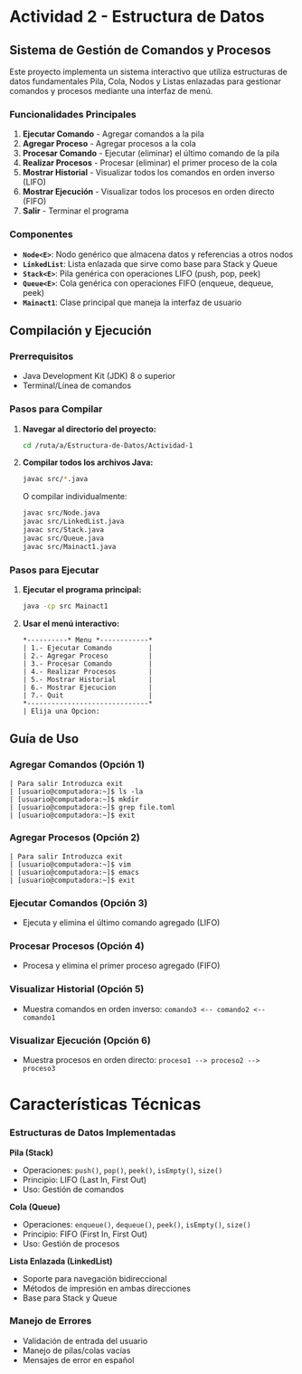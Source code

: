 # Actividad 2 - Estructura de Datos
## Sistema de Gestión de Comandos y Procesos

Este proyecto implementa un sistema interactivo que utiliza estructuras de datos fundamentales Pila, Cola, Nodos y Listas enlazadas para gestionar comandos y procesos mediante una interfaz de menú.

### Funcionalidades Principales

1. **Ejecutar Comando** - Agregar comandos a la pila
2. **Agregar Proceso** - Agregar procesos a la cola
3. **Procesar Comando** - Ejecutar (eliminar) el último comando de la pila
4. **Realizar Procesos** - Procesar (eliminar) el primer proceso de la cola
5. **Mostrar Historial** - Visualizar todos los comandos en orden inverso (LIFO)
6. **Mostrar Ejecución** - Visualizar todos los procesos en orden directo (FIFO)
7. **Salir** - Terminar el programa

### Componentes

- **`Node<E>`**: Nodo genérico que almacena datos y referencias a otros nodos
- **`LinkedList`**: Lista enlazada que sirve como base para Stack y Queue
- **`Stack<E>`**: Pila genérica con operaciones LIFO (push, pop, peek)
- **`Queue<E>`**: Cola genérica con operaciones FIFO (enqueue, dequeue, peek)
- **`Mainact1`**: Clase principal que maneja la interfaz de usuario

## Compilación y Ejecución

### Prerrequisitos
- Java Development Kit (JDK) 8 o superior
- Terminal/Línea de comandos

### Pasos para Compilar

1. **Navegar al directorio del proyecto:**
   ```bash
   cd /ruta/a/Estructura-de-Datos/Actividad-1
   ```

2. **Compilar todos los archivos Java:**
   ```bash
   javac src/*.java
   ```

   O compilar individualmente:
   ```bash
   javac src/Node.java
   javac src/LinkedList.java
   javac src/Stack.java
   javac src/Queue.java
   javac src/Mainact1.java
   ```

### Pasos para Ejecutar

1. **Ejecutar el programa principal:**
   ```bash
   java -cp src Mainact1
   ```

2. **Usar el menú interactivo:**
   ```
   *----------* Menu *------------*
   | 1.- Ejecutar Comando         |
   | 2.- Agregar Proceso          |
   | 3.- Procesar Comando         |
   | 4.- Realizar Procesos        |
   | 5.- Mostrar Historial        |
   | 6.- Mostrar Ejecucion        |
   | 7.- Quit                     |
   *------------------------------*
   | Elija una Opcion:
   ```

## Guía de Uso

### Agregar Comandos (Opción 1)
```
| Para salir Introduzca exit
| [usuario@computadora:~]$ ls -la
| [usuario@computadora:~]$ mkdir
| [usuario@computadora:~]$ grep file.toml 
| [usuario@computadora:~]$ exit
```

### Agregar Procesos (Opción 2)
```
| Para salir Introduzca exit
| [usuario@computadora:~]$ vim
| [usuario@computadora:~]$ emacs
| [usuario@computadora:~]$ exit
```

### Ejecutar Comandos (Opción 3)
- Ejecuta y elimina el último comando agregado (LIFO)

### Procesar Procesos (Opción 4)
- Procesa y elimina el primer proceso agregado (FIFO)

### Visualizar Historial (Opción 5)
- Muestra comandos en orden inverso: `comando3 <-- comando2 <-- comando1`

### Visualizar Ejecución (Opción 6)
- Muestra procesos en orden directo: `proceso1 --> proceso2 --> proceso3`

# Características Técnicas

### Estructuras de Datos Implementadas

**Pila (Stack)**
- Operaciones: `push()`, `pop()`, `peek()`, `isEmpty()`, `size()`
- Principio: LIFO (Last In, First Out)
- Uso: Gestión de comandos

**Cola (Queue)**
- Operaciones: `enqueue()`, `dequeue()`, `peek()`, `isEmpty()`, `size()`
- Principio: FIFO (First In, First Out)
- Uso: Gestión de procesos

**Lista Enlazada (LinkedList)**
- Soporte para navegación bidireccional
- Métodos de impresión en ambas direcciones
- Base para Stack y Queue

### Manejo de Errores
- Validación de entrada del usuario
- Manejo de pilas/colas vacías
- Mensajes de error en español
